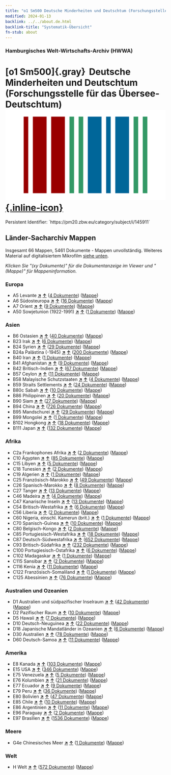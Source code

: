 ```yaml
---
title: "o1 Sm500 Deutsche Minderheiten und Deutschtum (Forschungsstelle für das Übersee-Deutschtum)"
modified: 2024-01-13
backlink: ../../about.de.html
backlink-title: "Systematik-Übersicht"
fn-stub: about
---
```


### Hamburgisches Welt-Wirtschafts-Archiv (HWWA)

# [o1 Sm500]{.gray}&#8201; Deutsche Minderheiten und Deutschtum (Forschungsstelle für das Übersee-Deutschtum) &#160; [![Wikidata](/images/Wikidata-logo.svg "Wikidata"){.inline-icon}](http://www.wikidata.org/entity/Q104711343)

<div class="hint">Persistent Identifier: `https://pm20.zbw.eu/category/subject/i/145911`</div>







## Länder-Sacharchiv Mappen






Insgesamt 66 Mappen, 5461 Dokumente - Mappen unvollständig. Weiteres Material auf digitalisiertem Mikrofilm [siehe unten](#filmsections).

_Klicken Sie "(xy Dokumente)" für die Dokumentanzeige im Viewer und "(Mappe)" für Mappeninformation._




### Europa

- A5 Levante [**&nearr;**](../../../geo/i/140898/about.de.html "Levante (alle Mappen)") [**&uarr;**](../../../geo/about.de.html#A5 "Ländersystematik") (<a href="https://pm20.zbw.eu/iiifview/folder/sh/140898,145911" title="über: Levante : Deutsche Minderheiten und Deutschtum (Forschungsstelle für das Übersee-Deutschtum)" target="_blank">4 Dokumente</a>) ([Mappe](../../../../folder/sh/1408xx/140898/1459xx/145911/about.de.html))
- A6 Südosteuropa [**&nearr;**](../../../geo/i/140900/about.de.html "Südosteuropa (alle Mappen)") [**&uarr;**](../../../geo/about.de.html#A6 "Ländersystematik") (<a href="https://pm20.zbw.eu/iiifview/folder/sh/140900,145911" title="über: Südosteuropa : Deutsche Minderheiten und Deutschtum (Forschungsstelle für das Übersee-Deutschtum)" target="_blank">16 Dokumente</a>) ([Mappe](../../../../folder/sh/1409xx/140900/1459xx/145911/about.de.html))
- A7 Orient [**&nearr;**](../../../geo/i/140902/about.de.html "Orient (alle Mappen)") [**&uarr;**](../../../geo/about.de.html#A7 "Ländersystematik") (<a href="https://pm20.zbw.eu/iiifview/folder/sh/140902,145911" title="über: Orient : Deutsche Minderheiten und Deutschtum (Forschungsstelle für das Übersee-Deutschtum)" target="_blank">9 Dokumente</a>) ([Mappe](../../../../folder/sh/1409xx/140902/1459xx/145911/about.de.html))
- A50 Sowjetunion (1922-1991) [**&nearr;**](../../../geo/i/141043/about.de.html "Sowjetunion (1922-1991) (alle Mappen)") [**&uarr;**](../../../geo/about.de.html#A50 "Ländersystematik") (<a href="https://pm20.zbw.eu/iiifview/folder/sh/141043,145911" title="über: Sowjetunion (1922-1991) : Deutsche Minderheiten und Deutschtum (Forschungsstelle für das Übersee-Deutschtum)" target="_blank">1 Dokumente</a>) ([Mappe](../../../../folder/sh/1410xx/141043/1459xx/145911/about.de.html))

### Asien

- B6 Ostasien [**&nearr;**](../../../geo/i/141062/about.de.html "Ostasien (alle Mappen)") [**&uarr;**](../../../geo/about.de.html#B6 "Ländersystematik") (<a href="https://pm20.zbw.eu/iiifview/folder/sh/141062,145911" title="über: Ostasien : Deutsche Minderheiten und Deutschtum (Forschungsstelle für das Übersee-Deutschtum)" target="_blank">40 Dokumente</a>) ([Mappe](../../../../folder/sh/1410xx/141062/1459xx/145911/about.de.html))
- B23 Irak [**&nearr;**](../../../geo/i/141113/about.de.html "Irak (alle Mappen)") [**&uarr;**](../../../geo/about.de.html#B23 "Ländersystematik") (<a href="https://pm20.zbw.eu/iiifview/folder/sh/141113,145911" title="über: Irak : Deutsche Minderheiten und Deutschtum (Forschungsstelle für das Übersee-Deutschtum)" target="_blank">6 Dokumente</a>) ([Mappe](../../../../folder/sh/1411xx/141113/1459xx/145911/about.de.html))
- B24 Syrien [**&nearr;**](../../../geo/i/141114/about.de.html "Syrien (alle Mappen)") [**&uarr;**](../../../geo/about.de.html#B24 "Ländersystematik") (<a href="https://pm20.zbw.eu/iiifview/folder/sh/141114,145911" title="über: Syrien : Deutsche Minderheiten und Deutschtum (Forschungsstelle für das Übersee-Deutschtum)" target="_blank">29 Dokumente</a>) ([Mappe](../../../../folder/sh/1411xx/141114/1459xx/145911/about.de.html))
- B24a Palästina (-1945) [**&nearr;**](../../../geo/i/141115/about.de.html "Palästina (-1945) (alle Mappen)") [**&uarr;**](../../../geo/about.de.html#B24a "Ländersystematik") (<a href="https://pm20.zbw.eu/iiifview/folder/sh/141115,145911" title="über: Palästina (-1945) : Deutsche Minderheiten und Deutschtum (Forschungsstelle für das Übersee-Deutschtum)" target="_blank">200 Dokumente</a>) ([Mappe](../../../../folder/sh/1411xx/141115/1459xx/145911/about.de.html))
- B40 Iran [**&nearr;**](../../../geo/i/141186/about.de.html "Iran (alle Mappen)") [**&uarr;**](../../../geo/about.de.html#B40 "Ländersystematik") (<a href="https://pm20.zbw.eu/iiifview/folder/sh/141186,145911" title="über: Iran : Deutsche Minderheiten und Deutschtum (Forschungsstelle für das Übersee-Deutschtum)" target="_blank">1 Dokumente</a>) ([Mappe](../../../../folder/sh/1411xx/141186/1459xx/145911/about.de.html))
- B41 Afghanistan [**&nearr;**](../../../geo/i/141188/about.de.html "Afghanistan (alle Mappen)") [**&uarr;**](../../../geo/about.de.html#B41 "Ländersystematik") (<a href="https://pm20.zbw.eu/iiifview/folder/sh/141188,145911" title="über: Afghanistan : Deutsche Minderheiten und Deutschtum (Forschungsstelle für das Übersee-Deutschtum)" target="_blank">9 Dokumente</a>) ([Mappe](../../../../folder/sh/1411xx/141188/1459xx/145911/about.de.html))
- B42 Britisch-Indien [**&nearr;**](../../../geo/i/141189/about.de.html "Britisch-Indien (alle Mappen)") [**&uarr;**](../../../geo/about.de.html#B42 "Ländersystematik") (<a href="https://pm20.zbw.eu/iiifview/folder/sh/141189,145911" title="über: Britisch-Indien : Deutsche Minderheiten und Deutschtum (Forschungsstelle für das Übersee-Deutschtum)" target="_blank">67 Dokumente</a>) ([Mappe](../../../../folder/sh/1411xx/141189/1459xx/145911/about.de.html))
- B57 Ceylon [**&nearr;**](../../../geo/i/141204/about.de.html "Ceylon (alle Mappen)") [**&uarr;**](../../../geo/about.de.html#B57 "Ländersystematik") (<a href="https://pm20.zbw.eu/iiifview/folder/sh/141204,145911" title="über: Ceylon : Deutsche Minderheiten und Deutschtum (Forschungsstelle für das Übersee-Deutschtum)" target="_blank">11 Dokumente</a>) ([Mappe](../../../../folder/sh/1412xx/141204/1459xx/145911/about.de.html))
- B58 Malayische Schutzstaaten [**&nearr;**](../../../geo/i/141206/about.de.html "Malayische Schutzstaaten (alle Mappen)") [**&uarr;**](../../../geo/about.de.html#B58 "Ländersystematik") (<a href="https://pm20.zbw.eu/iiifview/folder/sh/141206,145911" title="über: Malayische Schutzstaaten : Deutsche Minderheiten und Deutschtum (Forschungsstelle für das Übersee-Deutschtum)" target="_blank">4 Dokumente</a>) ([Mappe](../../../../folder/sh/1412xx/141206/1459xx/145911/about.de.html))
- B59 Straits Settlements [**&nearr;**](../../../geo/i/141211/about.de.html "Straits Settlements (alle Mappen)") [**&uarr;**](../../../geo/about.de.html#B59 "Ländersystematik") (<a href="https://pm20.zbw.eu/iiifview/folder/sh/141211,145911" title="über: Straits Settlements : Deutsche Minderheiten und Deutschtum (Forschungsstelle für das Übersee-Deutschtum)" target="_blank">24 Dokumente</a>) ([Mappe](../../../../folder/sh/1412xx/141211/1459xx/145911/about.de.html))
- B80c Sabah [**&nearr;**](../../../geo/i/141234/about.de.html "Sabah (alle Mappen)") [**&uarr;**](../../../geo/about.de.html#B80c "Ländersystematik") (<a href="https://pm20.zbw.eu/iiifview/folder/sh/141234,145911" title="über: Sabah : Deutsche Minderheiten und Deutschtum (Forschungsstelle für das Übersee-Deutschtum)" target="_blank">10 Dokumente</a>) ([Mappe](../../../../folder/sh/1412xx/141234/1459xx/145911/about.de.html))
- B86 Philippinen [**&nearr;**](../../../geo/i/141240/about.de.html "Philippinen (alle Mappen)") [**&uarr;**](../../../geo/about.de.html#B86 "Ländersystematik") (<a href="https://pm20.zbw.eu/iiifview/folder/sh/141240,145911" title="über: Philippinen : Deutsche Minderheiten und Deutschtum (Forschungsstelle für das Übersee-Deutschtum)" target="_blank">20 Dokumente</a>) ([Mappe](../../../../folder/sh/1412xx/141240/1459xx/145911/about.de.html))
- B90 Siam [**&nearr;**](../../../geo/i/141242/about.de.html "Siam (alle Mappen)") [**&uarr;**](../../../geo/about.de.html#B90 "Ländersystematik") (<a href="https://pm20.zbw.eu/iiifview/folder/sh/141242,145911" title="über: Siam : Deutsche Minderheiten und Deutschtum (Forschungsstelle für das Übersee-Deutschtum)" target="_blank">27 Dokumente</a>) ([Mappe](../../../../folder/sh/1412xx/141242/1459xx/145911/about.de.html))
- B94 China [**&nearr;**](../../../geo/i/141253/about.de.html "China (alle Mappen)") [**&uarr;**](../../../geo/about.de.html#B94 "Ländersystematik") (<a href="https://pm20.zbw.eu/iiifview/folder/sh/141253,145911" title="über: China : Deutsche Minderheiten und Deutschtum (Forschungsstelle für das Übersee-Deutschtum)" target="_blank">726 Dokumente</a>) ([Mappe](../../../../folder/sh/1412xx/141253/1459xx/145911/about.de.html))
- B95 Mandschurei [**&nearr;**](../../../geo/i/141258/about.de.html "Mandschurei (alle Mappen)") [**&uarr;**](../../../geo/about.de.html#B95 "Ländersystematik") (<a href="https://pm20.zbw.eu/iiifview/folder/sh/141258,145911" title="über: Mandschurei : Deutsche Minderheiten und Deutschtum (Forschungsstelle für das Übersee-Deutschtum)" target="_blank">29 Dokumente</a>) ([Mappe](../../../../folder/sh/1412xx/141258/1459xx/145911/about.de.html))
- B99 Mongolei [**&nearr;**](../../../geo/i/141261/about.de.html "Mongolei (alle Mappen)") [**&uarr;**](../../../geo/about.de.html#B99 "Ländersystematik") (<a href="https://pm20.zbw.eu/iiifview/folder/sh/141261,145911" title="über: Mongolei : Deutsche Minderheiten und Deutschtum (Forschungsstelle für das Übersee-Deutschtum)" target="_blank">1 Dokumente</a>) ([Mappe](../../../../folder/sh/1412xx/141261/1459xx/145911/about.de.html))
- B102 Hongkong [**&nearr;**](../../../geo/i/141268/about.de.html "Hongkong (alle Mappen)") [**&uarr;**](../../../geo/about.de.html#B102 "Ländersystematik") (<a href="https://pm20.zbw.eu/iiifview/folder/sh/141268,145911" title="über: Hongkong : Deutsche Minderheiten und Deutschtum (Forschungsstelle für das Übersee-Deutschtum)" target="_blank">18 Dokumente</a>) ([Mappe](../../../../folder/sh/1412xx/141268/1459xx/145911/about.de.html))
- B111 Japan [**&nearr;**](../../../geo/i/141272/about.de.html "Japan (alle Mappen)") [**&uarr;**](../../../geo/about.de.html#B111 "Ländersystematik") (<a href="https://pm20.zbw.eu/iiifview/folder/sh/141272,145911" title="über: Japan : Deutsche Minderheiten und Deutschtum (Forschungsstelle für das Übersee-Deutschtum)" target="_blank">132 Dokumente</a>) ([Mappe](../../../../folder/sh/1412xx/141272/1459xx/145911/about.de.html))

### Afrika

- C2a Frankophones Afrika [**&nearr;**](../../../geo/i/141312/about.de.html "Frankophones Afrika (alle Mappen)") [**&uarr;**](../../../geo/about.de.html#C2a "Ländersystematik") (<a href="https://pm20.zbw.eu/iiifview/folder/sh/141312,145911" title="über: Frankophones Afrika : Deutsche Minderheiten und Deutschtum (Forschungsstelle für das Übersee-Deutschtum)" target="_blank">2 Dokumente</a>) ([Mappe](../../../../folder/sh/1413xx/141312/1459xx/145911/about.de.html))
- C10 Ägypten [**&nearr;**](../../../geo/i/141336/about.de.html "Ägypten (alle Mappen)") [**&uarr;**](../../../geo/about.de.html#C10 "Ländersystematik") (<a href="https://pm20.zbw.eu/iiifview/folder/sh/141336,145911" title="über: Ägypten : Deutsche Minderheiten und Deutschtum (Forschungsstelle für das Übersee-Deutschtum)" target="_blank">85 Dokumente</a>) ([Mappe](../../../../folder/sh/1413xx/141336/1459xx/145911/about.de.html))
- C15 Libyen [**&nearr;**](../../../geo/i/141339/about.de.html "Libyen (alle Mappen)") [**&uarr;**](../../../geo/about.de.html#C15 "Ländersystematik") (<a href="https://pm20.zbw.eu/iiifview/folder/sh/141339,145911" title="über: Libyen : Deutsche Minderheiten und Deutschtum (Forschungsstelle für das Übersee-Deutschtum)" target="_blank">5 Dokumente</a>) ([Mappe](../../../../folder/sh/1413xx/141339/1459xx/145911/about.de.html))
- C18 Tunesien [**&nearr;**](../../../geo/i/141353/about.de.html "Tunesien (alle Mappen)") [**&uarr;**](../../../geo/about.de.html#C18 "Ländersystematik") (<a href="https://pm20.zbw.eu/iiifview/folder/sh/141353,145911" title="über: Tunesien : Deutsche Minderheiten und Deutschtum (Forschungsstelle für das Übersee-Deutschtum)" target="_blank">2 Dokumente</a>) ([Mappe](../../../../folder/sh/1413xx/141353/1459xx/145911/about.de.html))
- C19 Algerien [**&nearr;**](../../../geo/i/141354/about.de.html "Algerien (alle Mappen)") [**&uarr;**](../../../geo/about.de.html#C19 "Ländersystematik") (<a href="https://pm20.zbw.eu/iiifview/folder/sh/141354,145911" title="über: Algerien : Deutsche Minderheiten und Deutschtum (Forschungsstelle für das Übersee-Deutschtum)" target="_blank">1 Dokumente</a>) ([Mappe](../../../../folder/sh/1413xx/141354/1459xx/145911/about.de.html))
- C25 Französisch-Marokko [**&nearr;**](../../../geo/i/141358/about.de.html "Französisch-Marokko (alle Mappen)") [**&uarr;**](../../../geo/about.de.html#C25 "Ländersystematik") (<a href="https://pm20.zbw.eu/iiifview/folder/sh/141358,145911" title="über: Französisch-Marokko : Deutsche Minderheiten und Deutschtum (Forschungsstelle für das Übersee-Deutschtum)" target="_blank">49 Dokumente</a>) ([Mappe](../../../../folder/sh/1413xx/141358/1459xx/145911/about.de.html))
- C26 Spanisch-Marokko [**&nearr;**](../../../geo/i/141359/about.de.html "Spanisch-Marokko (alle Mappen)") [**&uarr;**](../../../geo/about.de.html#C26 "Ländersystematik") (<a href="https://pm20.zbw.eu/iiifview/folder/sh/141359,145911" title="über: Spanisch-Marokko : Deutsche Minderheiten und Deutschtum (Forschungsstelle für das Übersee-Deutschtum)" target="_blank">8 Dokumente</a>) ([Mappe](../../../../folder/sh/1413xx/141359/1459xx/145911/about.de.html))
- C27 Tanger [**&nearr;**](../../../geo/i/141360/about.de.html "Tanger (alle Mappen)") [**&uarr;**](../../../geo/about.de.html#C27 "Ländersystematik") (<a href="https://pm20.zbw.eu/iiifview/folder/sh/141360,145911" title="über: Tanger : Deutsche Minderheiten und Deutschtum (Forschungsstelle für das Übersee-Deutschtum)" target="_blank">13 Dokumente</a>) ([Mappe](../../../../folder/sh/1413xx/141360/1459xx/145911/about.de.html))
- C46 Madeira [**&nearr;**](../../../geo/i/141394/about.de.html "Madeira (alle Mappen)") [**&uarr;**](../../../geo/about.de.html#C46 "Ländersystematik") (<a href="https://pm20.zbw.eu/iiifview/folder/sh/141394,145911" title="über: Madeira : Deutsche Minderheiten und Deutschtum (Forschungsstelle für das Übersee-Deutschtum)" target="_blank">4 Dokumente</a>) ([Mappe](../../../../folder/sh/1413xx/141394/1459xx/145911/about.de.html))
- C47 Kanarische Inseln [**&nearr;**](../../../geo/i/141395/about.de.html "Kanarische Inseln (alle Mappen)") [**&uarr;**](../../../geo/about.de.html#C47 "Ländersystematik") (<a href="https://pm20.zbw.eu/iiifview/folder/sh/141395,145911" title="über: Kanarische Inseln : Deutsche Minderheiten und Deutschtum (Forschungsstelle für das Übersee-Deutschtum)" target="_blank">13 Dokumente</a>) ([Mappe](../../../../folder/sh/1413xx/141395/1459xx/145911/about.de.html))
- C54 Britisch-Westafrika [**&nearr;**](../../../geo/i/141402/about.de.html "Britisch-Westafrika (alle Mappen)") [**&uarr;**](../../../geo/about.de.html#C54 "Ländersystematik") (<a href="https://pm20.zbw.eu/iiifview/folder/sh/141402,145911" title="über: Britisch-Westafrika : Deutsche Minderheiten und Deutschtum (Forschungsstelle für das Übersee-Deutschtum)" target="_blank">6 Dokumente</a>) ([Mappe](../../../../folder/sh/1414xx/141402/1459xx/145911/about.de.html))
- C56 Liberia [**&nearr;**](../../../geo/i/141405/about.de.html "Liberia (alle Mappen)") [**&uarr;**](../../../geo/about.de.html#C56 "Ländersystematik") (<a href="https://pm20.zbw.eu/iiifview/folder/sh/141405,145911" title="über: Liberia : Deutsche Minderheiten und Deutschtum (Forschungsstelle für das Übersee-Deutschtum)" target="_blank">2 Dokumente</a>) ([Mappe](../../../../folder/sh/1414xx/141405/1459xx/145911/about.de.html))
- C60 Nigeria, einschl. Kamerun (brit.) [**&nearr;**](../../../geo/i/141409/about.de.html "Nigeria, einschl. Kamerun (brit.) (alle Mappen)") [**&uarr;**](../../../geo/about.de.html#C60 "Ländersystematik") (<a href="https://pm20.zbw.eu/iiifview/folder/sh/141409,145911" title="über: Nigeria, einschl. Kamerun (brit.) : Deutsche Minderheiten und Deutschtum (Forschungsstelle für das Übersee-Deutschtum)" target="_blank">1 Dokumente</a>) ([Mappe](../../../../folder/sh/1414xx/141409/1459xx/145911/about.de.html))
- C70 Spanisch-Guinea [**&nearr;**](../../../geo/i/141412/about.de.html "Spanisch-Guinea (alle Mappen)") [**&uarr;**](../../../geo/about.de.html#C70 "Ländersystematik") (<a href="https://pm20.zbw.eu/iiifview/folder/sh/141412,145911" title="über: Spanisch-Guinea : Deutsche Minderheiten und Deutschtum (Forschungsstelle für das Übersee-Deutschtum)" target="_blank">10 Dokumente</a>) ([Mappe](../../../../folder/sh/1414xx/141412/1459xx/145911/about.de.html))
- C80 Belgisch-Kongo [**&nearr;**](../../../geo/i/141444/about.de.html "Belgisch-Kongo (alle Mappen)") [**&uarr;**](../../../geo/about.de.html#C80 "Ländersystematik") (<a href="https://pm20.zbw.eu/iiifview/folder/sh/141444,145911" title="über: Belgisch-Kongo : Deutsche Minderheiten und Deutschtum (Forschungsstelle für das Übersee-Deutschtum)" target="_blank">2 Dokumente</a>) ([Mappe](../../../../folder/sh/1414xx/141444/1459xx/145911/about.de.html))
- C85 Portugiesisch-Westafrika [**&nearr;**](../../../geo/i/141449/about.de.html "Portugiesisch-Westafrika (alle Mappen)") [**&uarr;**](../../../geo/about.de.html#C85 "Ländersystematik") (<a href="https://pm20.zbw.eu/iiifview/folder/sh/141449,145911" title="über: Portugiesisch-Westafrika : Deutsche Minderheiten und Deutschtum (Forschungsstelle für das Übersee-Deutschtum)" target="_blank">18 Dokumente</a>) ([Mappe](../../../../folder/sh/1414xx/141449/1459xx/145911/about.de.html))
- C87 Deutsch-Südwestafrika [**&nearr;**](../../../geo/i/141450/about.de.html "Deutsch-Südwestafrika (alle Mappen)") [**&uarr;**](../../../geo/about.de.html#C87 "Ländersystematik") (<a href="https://pm20.zbw.eu/iiifview/folder/sh/141450,145911" title="über: Deutsch-Südwestafrika : Deutsche Minderheiten und Deutschtum (Forschungsstelle für das Übersee-Deutschtum)" target="_blank">652 Dokumente</a>) ([Mappe](../../../../folder/sh/1414xx/141450/1459xx/145911/about.de.html))
- C93 Britisch-Südafrika [**&nearr;**](../../../geo/i/141454/about.de.html "Britisch-Südafrika (alle Mappen)") [**&uarr;**](../../../geo/about.de.html#C93 "Ländersystematik") (<a href="https://pm20.zbw.eu/iiifview/folder/sh/141454,145911" title="über: Britisch-Südafrika : Deutsche Minderheiten und Deutschtum (Forschungsstelle für das Übersee-Deutschtum)" target="_blank">232 Dokumente</a>) ([Mappe](../../../../folder/sh/1414xx/141454/1459xx/145911/about.de.html))
- C100 Portugiesisch-Ostafrika [**&nearr;**](../../../geo/i/141463/about.de.html "Portugiesisch-Ostafrika (alle Mappen)") [**&uarr;**](../../../geo/about.de.html#C100 "Ländersystematik") (<a href="https://pm20.zbw.eu/iiifview/folder/sh/141463,145911" title="über: Portugiesisch-Ostafrika : Deutsche Minderheiten und Deutschtum (Forschungsstelle für das Übersee-Deutschtum)" target="_blank">6 Dokumente</a>) ([Mappe](../../../../folder/sh/1414xx/141463/1459xx/145911/about.de.html))
- C102 Madagaskar [**&nearr;**](../../../geo/i/141464/about.de.html "Madagaskar (alle Mappen)") [**&uarr;**](../../../geo/about.de.html#C102 "Ländersystematik") (<a href="https://pm20.zbw.eu/iiifview/folder/sh/141464,145911" title="über: Madagaskar : Deutsche Minderheiten und Deutschtum (Forschungsstelle für das Übersee-Deutschtum)" target="_blank">1 Dokumente</a>) ([Mappe](../../../../folder/sh/1414xx/141464/1459xx/145911/about.de.html))
- C115 Sansibar [**&nearr;**](../../../geo/i/141474/about.de.html "Sansibar (alle Mappen)") [**&uarr;**](../../../geo/about.de.html#C115 "Ländersystematik") (<a href="https://pm20.zbw.eu/iiifview/folder/sh/141474,145911" title="über: Sansibar : Deutsche Minderheiten und Deutschtum (Forschungsstelle für das Übersee-Deutschtum)" target="_blank">2 Dokumente</a>) ([Mappe](../../../../folder/sh/1414xx/141474/1459xx/145911/about.de.html))
- C116 Kenia [**&nearr;**](../../../geo/i/141475/about.de.html "Kenia (alle Mappen)") [**&uarr;**](../../../geo/about.de.html#C116 "Ländersystematik") (<a href="https://pm20.zbw.eu/iiifview/folder/sh/141475,145911" title="über: Kenia : Deutsche Minderheiten und Deutschtum (Forschungsstelle für das Übersee-Deutschtum)" target="_blank">11 Dokumente</a>) ([Mappe](../../../../folder/sh/1414xx/141475/1459xx/145911/about.de.html))
- C122 Französisch-Somaliland [**&nearr;**](../../../geo/i/141479/about.de.html "Französisch-Somaliland (alle Mappen)") [**&uarr;**](../../../geo/about.de.html#C122 "Ländersystematik") (<a href="https://pm20.zbw.eu/iiifview/folder/sh/141479,145911" title="über: Französisch-Somaliland : Deutsche Minderheiten und Deutschtum (Forschungsstelle für das Übersee-Deutschtum)" target="_blank">1 Dokumente</a>) ([Mappe](../../../../folder/sh/1414xx/141479/1459xx/145911/about.de.html))
- C125 Abessinien [**&nearr;**](../../../geo/i/141482/about.de.html "Abessinien (alle Mappen)") [**&uarr;**](../../../geo/about.de.html#C125 "Ländersystematik") (<a href="https://pm20.zbw.eu/iiifview/folder/sh/141482,145911" title="über: Abessinien : Deutsche Minderheiten und Deutschtum (Forschungsstelle für das Übersee-Deutschtum)" target="_blank">76 Dokumente</a>) ([Mappe](../../../../folder/sh/1414xx/141482/1459xx/145911/about.de.html))

### Australien und Ozeanien

- D1 Australien und südpazifischer Inselraum [**&nearr;**](../../../geo/i/141592/about.de.html "Australien und südpazifischer Inselraum (alle Mappen)") [**&uarr;**](../../../geo/about.de.html#D1 "Ländersystematik") (<a href="https://pm20.zbw.eu/iiifview/folder/sh/141592,145911" title="über: Australien und südpazifischer Inselraum : Deutsche Minderheiten und Deutschtum (Forschungsstelle für das Übersee-Deutschtum)" target="_blank">42 Dokumente</a>) ([Mappe](../../../../folder/sh/1415xx/141592/1459xx/145911/about.de.html))
- D2 Pazifischer Raum [**&nearr;**](../../../geo/i/141593/about.de.html "Pazifischer Raum (alle Mappen)") [**&uarr;**](../../../geo/about.de.html#D2 "Ländersystematik") (<a href="https://pm20.zbw.eu/iiifview/folder/sh/141593,145911" title="über: Pazifischer Raum : Deutsche Minderheiten und Deutschtum (Forschungsstelle für das Übersee-Deutschtum)" target="_blank">10 Dokumente</a>) ([Mappe](../../../../folder/sh/1415xx/141593/1459xx/145911/about.de.html))
- D5 Hawaii [**&nearr;**](../../../geo/i/141595/about.de.html "Hawaii (alle Mappen)") [**&uarr;**](../../../geo/about.de.html#D5 "Ländersystematik") (<a href="https://pm20.zbw.eu/iiifview/folder/sh/141595,145911" title="über: Hawaii : Deutsche Minderheiten und Deutschtum (Forschungsstelle für das Übersee-Deutschtum)" target="_blank">7 Dokumente</a>) ([Mappe](../../../../folder/sh/1415xx/141595/1459xx/145911/about.de.html))
- D10 Deutsch-Neuguinea [**&nearr;**](../../../geo/i/141601/about.de.html "Deutsch-Neuguinea (alle Mappen)") [**&uarr;**](../../../geo/about.de.html#D10 "Ländersystematik") (<a href="https://pm20.zbw.eu/iiifview/folder/sh/141601,145911" title="über: Deutsch-Neuguinea : Deutsche Minderheiten und Deutschtum (Forschungsstelle für das Übersee-Deutschtum)" target="_blank">22 Dokumente</a>) ([Mappe](../../../../folder/sh/1416xx/141601/1459xx/145911/about.de.html))
- D18 Japanische Mandatländer in Ozeanien [**&nearr;**](../../../geo/i/141618/about.de.html "Japanische Mandatländer in Ozeanien (alle Mappen)") [**&uarr;**](../../../geo/about.de.html#D18 "Ländersystematik") (<a href="https://pm20.zbw.eu/iiifview/folder/sh/141618,145911" title="über: Japanische Mandatländer in Ozeanien : Deutsche Minderheiten und Deutschtum (Forschungsstelle für das Übersee-Deutschtum)" target="_blank">6 Dokumente</a>) ([Mappe](../../../../folder/sh/1416xx/141618/1459xx/145911/about.de.html))
- D30 Australien [**&nearr;**](../../../geo/i/141621/about.de.html "Australien (alle Mappen)") [**&uarr;**](../../../geo/about.de.html#D30 "Ländersystematik") (<a href="https://pm20.zbw.eu/iiifview/folder/sh/141621,145911" title="über: Australien : Deutsche Minderheiten und Deutschtum (Forschungsstelle für das Übersee-Deutschtum)" target="_blank">78 Dokumente</a>) ([Mappe](../../../../folder/sh/1416xx/141621/1459xx/145911/about.de.html))
- D60 Deutsch-Samoa [**&nearr;**](../../../geo/i/141634/about.de.html "Deutsch-Samoa (alle Mappen)") [**&uarr;**](../../../geo/about.de.html#D60 "Ländersystematik") (<a href="https://pm20.zbw.eu/iiifview/folder/sh/141634,145911" title="über: Deutsch-Samoa : Deutsche Minderheiten und Deutschtum (Forschungsstelle für das Übersee-Deutschtum)" target="_blank">11 Dokumente</a>) ([Mappe](../../../../folder/sh/1416xx/141634/1459xx/145911/about.de.html))

### Amerika

- E8 Kanada [**&nearr;**](../../../geo/i/141644/about.de.html "Kanada (alle Mappen)") [**&uarr;**](../../../geo/about.de.html#E8 "Ländersystematik") (<a href="https://pm20.zbw.eu/iiifview/folder/sh/141644,145911" title="über: Kanada : Deutsche Minderheiten und Deutschtum (Forschungsstelle für das Übersee-Deutschtum)" target="_blank">103 Dokumente</a>) ([Mappe](../../../../folder/sh/1416xx/141644/1459xx/145911/about.de.html))
- E15 USA [**&nearr;**](../../../geo/i/141653/about.de.html "USA (alle Mappen)") [**&uarr;**](../../../geo/about.de.html#E15 "Ländersystematik") (<a href="https://pm20.zbw.eu/iiifview/folder/sh/141653,145911" title="über: USA : Deutsche Minderheiten und Deutschtum (Forschungsstelle für das Übersee-Deutschtum)" target="_blank">346 Dokumente</a>) ([Mappe](../../../../folder/sh/1416xx/141653/1459xx/145911/about.de.html))
- E75 Venezuela [**&nearr;**](../../../geo/i/141686/about.de.html "Venezuela (alle Mappen)") [**&uarr;**](../../../geo/about.de.html#E75 "Ländersystematik") (<a href="https://pm20.zbw.eu/iiifview/folder/sh/141686,145911" title="über: Venezuela : Deutsche Minderheiten und Deutschtum (Forschungsstelle für das Übersee-Deutschtum)" target="_blank">5 Dokumente</a>) ([Mappe](../../../../folder/sh/1416xx/141686/1459xx/145911/about.de.html))
- E76 Kolumbien [**&nearr;**](../../../geo/i/141687/about.de.html "Kolumbien (alle Mappen)") [**&uarr;**](../../../geo/about.de.html#E76 "Ländersystematik") (<a href="https://pm20.zbw.eu/iiifview/folder/sh/141687,145911" title="über: Kolumbien : Deutsche Minderheiten und Deutschtum (Forschungsstelle für das Übersee-Deutschtum)" target="_blank">21 Dokumente</a>) ([Mappe](../../../../folder/sh/1416xx/141687/1459xx/145911/about.de.html))
- E77 Ecuador [**&nearr;**](../../../geo/i/141688/about.de.html "Ecuador (alle Mappen)") [**&uarr;**](../../../geo/about.de.html#E77 "Ländersystematik") (<a href="https://pm20.zbw.eu/iiifview/folder/sh/141688,145911" title="über: Ecuador : Deutsche Minderheiten und Deutschtum (Forschungsstelle für das Übersee-Deutschtum)" target="_blank">9 Dokumente</a>) ([Mappe](../../../../folder/sh/1416xx/141688/1459xx/145911/about.de.html))
- E79 Peru [**&nearr;**](../../../geo/i/141689/about.de.html "Peru (alle Mappen)") [**&uarr;**](../../../geo/about.de.html#E79 "Ländersystematik") (<a href="https://pm20.zbw.eu/iiifview/folder/sh/141689,145911" title="über: Peru : Deutsche Minderheiten und Deutschtum (Forschungsstelle für das Übersee-Deutschtum)" target="_blank">36 Dokumente</a>) ([Mappe](../../../../folder/sh/1416xx/141689/1459xx/145911/about.de.html))
- E80 Bolivien [**&nearr;**](../../../geo/i/141690/about.de.html "Bolivien (alle Mappen)") [**&uarr;**](../../../geo/about.de.html#E80 "Ländersystematik") (<a href="https://pm20.zbw.eu/iiifview/folder/sh/141690,145911" title="über: Bolivien : Deutsche Minderheiten und Deutschtum (Forschungsstelle für das Übersee-Deutschtum)" target="_blank">47 Dokumente</a>) ([Mappe](../../../../folder/sh/1416xx/141690/1459xx/145911/about.de.html))
- E85 Chile [**&nearr;**](../../../geo/i/141691/about.de.html "Chile (alle Mappen)") [**&uarr;**](../../../geo/about.de.html#E85 "Ländersystematik") (<a href="https://pm20.zbw.eu/iiifview/folder/sh/141691,145911" title="über: Chile : Deutsche Minderheiten und Deutschtum (Forschungsstelle für das Übersee-Deutschtum)" target="_blank">10 Dokumente</a>) ([Mappe](../../../../folder/sh/1416xx/141691/1459xx/145911/about.de.html))
- E86 Argentinien [**&nearr;**](../../../geo/i/141692/about.de.html "Argentinien (alle Mappen)") [**&uarr;**](../../../geo/about.de.html#E86 "Ländersystematik") (<a href="https://pm20.zbw.eu/iiifview/folder/sh/141692,145911" title="über: Argentinien : Deutsche Minderheiten und Deutschtum (Forschungsstelle für das Übersee-Deutschtum)" target="_blank">11 Dokumente</a>) ([Mappe](../../../../folder/sh/1416xx/141692/1459xx/145911/about.de.html))
- E96 Paraguay [**&nearr;**](../../../geo/i/141696/about.de.html "Paraguay (alle Mappen)") [**&uarr;**](../../../geo/about.de.html#E96 "Ländersystematik") (<a href="https://pm20.zbw.eu/iiifview/folder/sh/141696,145911" title="über: Paraguay : Deutsche Minderheiten und Deutschtum (Forschungsstelle für das Übersee-Deutschtum)" target="_blank">2 Dokumente</a>) ([Mappe](../../../../folder/sh/1416xx/141696/1459xx/145911/about.de.html))
- E97 Brasilien [**&nearr;**](../../../geo/i/141697/about.de.html "Brasilien (alle Mappen)") [**&uarr;**](../../../geo/about.de.html#E97 "Ländersystematik") (<a href="https://pm20.zbw.eu/iiifview/folder/sh/141697,145911" title="über: Brasilien : Deutsche Minderheiten und Deutschtum (Forschungsstelle für das Übersee-Deutschtum)" target="_blank">1536 Dokumente</a>) ([Mappe](../../../../folder/sh/1416xx/141697/1459xx/145911/about.de.html))

### Meere

- G4e Chinesisches Meer [**&nearr;**](../../../geo/i/141727/about.de.html "Chinesisches Meer (alle Mappen)") [**&uarr;**](../../../geo/about.de.html#G4e "Ländersystematik") (<a href="https://pm20.zbw.eu/iiifview/folder/sh/141727,145911" title="über: Chinesisches Meer : Deutsche Minderheiten und Deutschtum (Forschungsstelle für das Übersee-Deutschtum)" target="_blank">1 Dokumente</a>) ([Mappe](../../../../folder/sh/1417xx/141727/1459xx/145911/about.de.html))

### Welt

- H Welt [**&nearr;**](../../../geo/i/141728/about.de.html "Welt (alle Mappen)") [**&uarr;**](../../../geo/about.de.html#H "Ländersystematik") (<a href="https://pm20.zbw.eu/iiifview/folder/sh/141728,145911" title="über: Welt : Deutsche Minderheiten und Deutschtum (Forschungsstelle für das Übersee-Deutschtum)" target="_blank">572 Dokumente</a>) ([Mappe](../../../../folder/sh/1417xx/141728/1459xx/145911/about.de.html))



<a id="filmsections" />














